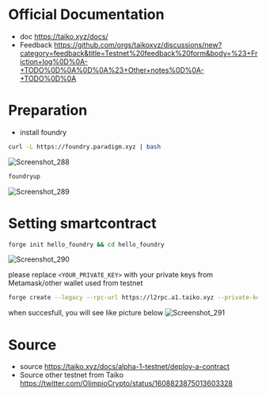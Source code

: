 # Official Documentation
* doc https://taiko.xyz/docs/
* Feedback https://github.com/orgs/taikoxyz/discussions/new?category=feedback&title=Testnet%20feedback%20form&body=%23+Friction+log%0D%0A-+TODO%0D%0A%0D%0A%23+Other+notes%0D%0A-+TODO%0D%0A

# Preparation
* install foundry
```bash
curl -L https://foundry.paradigm.xyz | bash
```
![Screenshot_288](https://user-images.githubusercontent.com/81378817/210141631-d70a8ab0-e382-481f-bc4c-b986585aa824.jpg)

```bash
foundryup
```
![Screenshot_289](https://user-images.githubusercontent.com/81378817/210141834-180b6375-de73-4797-b2c9-0c72b3abea6f.jpg)

# Setting smartcontract

```bash
forge init hello_foundry && cd hello_foundry
```
![Screenshot_290](https://user-images.githubusercontent.com/81378817/210142122-09f9d4dc-cdec-46a9-ba1a-7e2c92d4b5b5.jpg)

please replace `<YOUR_PRIVATE_KEY>` with your private keys from Metamask/other wallet used from testnet 

```bash
forge create --legacy --rpc-url https://l2rpc.a1.taiko.xyz --private-key <YOUR_PRIVATE_KEY> src/Counter.sol:Counter
```
when succesfull, you will see like picture below
![Screenshot_291](https://user-images.githubusercontent.com/81378817/210145175-db7549ee-38ea-4b3d-aa15-b8128343c606.jpg)

# Source
* source https://taiko.xyz/docs/alpha-1-testnet/deploy-a-contract
* Source other testnet from Taiko https://twitter.com/OlimpioCrypto/status/1608823875013603328

